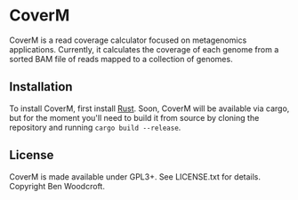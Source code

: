 # CoverM

CoverM is a read coverage calculator focused on metagenomics applications.
Currently, it calculates the coverage of each genome from a sorted BAM file of
reads mapped to a collection of genomes.

## Installation

To install CoverM, first install [Rust](https://www.rust-lang.org/). Soon,
CoverM will be available via cargo, but for the moment you'll need to build it
from source by cloning the repository and running `cargo build --release`.

## License

CoverM is made available under GPL3+. See LICENSE.txt for details. Copyright Ben
Woodcroft.

